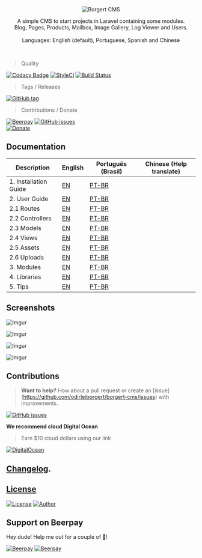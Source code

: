 <div align="center">
	<img src="http://i.imgur.com/ogUP6GJ.png" alt="Borgert CMS">
    <p>
        A simple CMS to start projects in Laravel containing some modules.<br>
        Blog, Pages, Products, Mailbox, Image Gallery, Log Viewer and Users. <br><br>
        Languages: English (default), Portuguese, Spanish and Chinese 
    </p>
    <br>
</div>


> Quality

[![Codacy Badge](https://api.codacy.com/project/badge/Grade/ad3c062e22ba4c25b8017041b619e217)](https://www.codacy.com/app/odirleiborgert/borgert-cms?utm_source=github.com&amp;utm_medium=referral&amp;utm_content=odirleiborgert/borgert-cms&amp;utm_campaign=Badge_Grade) [![StyleCI](https://styleci.io/repos/60208254/shield?branch=master)](https://styleci.io/repos/60208254) [![Build Status](https://scrutinizer-ci.com/g/odirleiborgert/borgert-cms/badges/build.png?b=master)](https://scrutinizer-ci.com/g/odirleiborgert/borgert-cms/build-status/master)

> Tags / Releases

[![GitHub tag](https://img.shields.io/github/tag/odirleiborgert/borgert-cms.svg)](https://github.com/odirleiborgert/borgert-cms/releases)

> Contributions / Donate

[![Beerpay](https://beerpay.io/odirleiborgert/borgert-cms/badge.svg)](https://beerpay.io/odirleiborgert/borgert-cms)
[![GitHub issues](https://img.shields.io/github/issues/odirleiborgert/borgert-cms.svg)](https://github.com/odirleiborgert/borgert-cms/issues)  
[![Donate](https://img.shields.io/badge/Donate-PAYPAL-blue.svg)](https://www.paypal.com/cgi-bin/webscr?cmd=_donations&business=odirleiborgert%40gmail%2ecom&lc=MQ&item_name=Odirlei%20Borgert&currency_code=BRL&bn=PP%2dDonationsBF%3abtn_donateCC_LG%2egif%3aNonHosted)

## Documentation

| Description                 | English                               | Português (Brasil)                          | Chinese (Help translate)                    |
|-----------------------------|---------------------------------------|---------------------------------------------|---------------------------------------------|
| 1. Installation Guide       | [EN](docs/en/installation.md)         | [PT-BR](docs/pt-br/installation.md)         | 											  |
| 2. User Guide               | [EN](docs/en/usage.md)                | [PT-BR](docs/pt-br/usage.md)                | 											  | 
| 2.1 Routes                  | [EN](docs/en/usage.md#routes)         | [PT-BR](docs/pt-br/usage.md#routes)         | 											  |
| 2.2 Controllers             | [EN](docs/en/usage.md#controllers)    | [PT-BR](docs/pt-br/usage.md#controllers)    | 											  |
| 2.3 Models                  | [EN](docs/en/usage.md#models)         | [PT-BR](docs/pt-br/usage.md#models)         | 											  |
| 2.4 Views                   | [EN](docs/en/usage.md#views)          | [PT-BR](docs/pt-br/usage.md#views)          | 											  |
| 2.5 Assets                  | [EN](docs/en/usage.md#assets)         | [PT-BR](docs/pt-br/usage.md#assets)         | 											  |
| 2.6 Uploads                 | [EN](docs/en/uploads.md)              | [PT-BR](docs/pt-br/uploads.md)              | 											  |
| 3. Modules                  | [EN](docs/en/modules.md)              | [PT-BR](docs/pt-br/modules.md)              | 											  |
| 4. Libraries                | [EN](docs/en/libraries.md)            | [PT-BR](docs/pt-br/libraries.md)            | 											  |
| 5. Tips                     | [EN](docs/en/tips.md)                 | [PT-BR](docs/pt-br/tips.md)            		| 											  |



<a name="screenshots"></a>
## Screenshots

![Imgur](http://i.imgur.com/3Yci6u0.png)

![Imgur](http://i.imgur.com/SipAkyQ.png)

![Imgur](http://i.imgur.com/GTiisSM.png)

![Imgur](http://i.imgur.com/VGpDAPx.png)


<a name="contributions"></a>
## Contributions

> **Want to help?** How about a pull request or create an [issue] (https://github.com/odirleiborgert/borgert-cms/issues) with improvements.

[![GitHub issues](https://img.shields.io/github/issues/odirleiborgert/borgert-cms.svg)](https://github.com/odirleiborgert/borgert-cms/issues) 

**We recommend cloud Digital Ocean**
> Earn $10 cloud dollars using our link

[![DigitalOcean](https://img.shields.io/badge/Cloud-Digital%20Ocean-blue.svg)](https://m.do.co/c/bc3c53664276)

<a name="changelog"></a>
## [Changelog](./CHANGELOG.md).


<a name="license"></a>
## [License](./LICENSE.md)

[![License](https://img.shields.io/badge/License-MIT-orange.svg)](https://opensource.org/licenses/MIT) [![Author](https://img.shields.io/badge/Author-Odirlei%20Borgert-orange.svg)](http://www.odirleiborgert.com.br)


## Support on Beerpay
Hey dude! Help me out for a couple of :beers:!

[![Beerpay](https://beerpay.io/odirleiborgert/borgert-cms/badge.svg?style=beer-square)](https://beerpay.io/odirleiborgert/borgert-cms)  [![Beerpay](https://beerpay.io/odirleiborgert/borgert-cms/make-wish.svg?style=flat-square)](https://beerpay.io/odirleiborgert/borgert-cms?focus=wish)